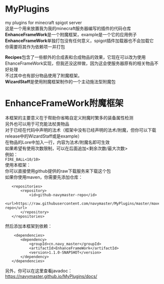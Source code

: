 # MyPlugins
my plugins for minecraft spigot server  
这是一个用来放置我为我的minecraft服务器编写的插件的代码仓库  
**EnhanceFrameWork**是一个附魔框架，example是一个它的应用例子 
**EnhanceFrameWork**单独打包没有任何意义，spigot插件加载器也不会加载它
你需要将其作为依赖项一并打包

**Recipes**包含了一些额外的合成表和合成物品的效果，它现在可以改为使用EhanceFrameWork实现，但我还没这样做，因为这会使服务器原有的相关物品不好处理  
不过其中也有部分物品使用了附魔框架。  
**WizardStaff**是使用附魔框架制作的一个主动施法型附魔包  

# EnhanceFrameWork附魔框架
本框架的主要意义在于帮助你省略自定义附魔时繁多的装备属性检测  
另外也可以用于可充能法杖类物品  
对于已经在代码中声明的法术（框架中没有已经声明的法术/附魔，但你可以下载release中的WizardStaff或是example）  
在物品的Lore中加入一行，内容为法术/附魔名即可生效    
如果希望有使用次数限制，可以在后面追加<剩余次数/最大次数>    
例如：    
```FIRE_BALL<10/10>```    
使用本框架：  
你可以直接使用github提供的raw下载服务来下载这个包  
如果你使用maven，你需要先添加仓库：  
 ```
    <repositories>
        <repository>
            <id>github-navymaster-repo</id>
            <url>https://raw.githubusercontent.com/navymaster/MyPlugins/master/maven-repo</url>
        </repository>
    </repositories> 
 ```
 然后添加本框架到依赖：
 ```
     <dependencies>
        <dependency>
            <groupId>cn.navy_master</groupId>
            <artifactId>EnhanceFrameWork</artifactId>
            <version>1.1.0-SNAPSHOT</version>
        </dependency>
    </dependencies>
 ```
 另外，你可以在这里查看javadoc：
 https://navymaster.github.io/MyPlugins/docs/
 

  
